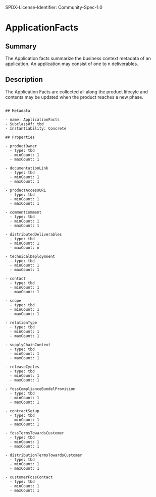 SPDX-License-Identifier: Community-Spec-1.0

# ApplicationFacts

## Summary

The Application facts summarize the business context metadata of an application. An application may consist of one to n deliverables.

## Description

The Application Facts are collected all along the product lifecyle and contents may be updated when the product reaches a new phase.
```

## Metadata

- name: ApplicationFacts
- SubclassOf: tbd
- Instantiability: Concrete

## Properties

- productOwner
  - type: tbd
  - minCount: 1
  - maxCount: 1

- documentationLink
  - type: tbd
  - minCount: 1
  - maxCount: 1

- productAccessURL
  - type: tbd
  - minCount: 1
  - maxCount: 1

- commentComment
  - type: tbd
  - minCount: 1
  - maxCount: 1

- distributedDeliverables
  - type: tbd
  - minCount: 1
  - maxCount: n

- technicalDeploymnent
  - type: tbd
  - minCount: 1
  - maxCount: 1

- contact
  - type: tbd
  - minCount: 1
  - maxCount: 1

- scope
  - type: tbd
  - minCount: 1
  - maxCount: 1

- relationType
  - type: tbd
  - minCount: 1
  - maxCount: 1

- supplyChainContext
  - type: tbd
  - minCount: 1
  - maxCount: 1

- releaseCycles
  - type: tbd
  - minCount: 1
  - maxCount: 1

- fossComplianceBundelProvision
  - type: tbd
  - minCount: 1
  - maxCount: 1

- contractSetup
  - type: tbd
  - minCount: 1
  - maxCount: 1

- fossTermsTowardsCustomer
  - type: tbd
  - minCount: 1
  - maxCount: 1

- distributionTermsTowardsCustomer
  - type: tbd
  - minCount: 1
  - maxCount: 1

- customerFossContact
  - type: tbd
  - minCount: 1
  - maxCount: 1
